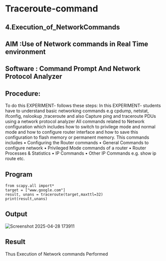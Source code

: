 # Traceroute-command
## 4.Execution_of_NetworkCommands
## AIM :Use of Network commands in Real Time environment
## Software : Command Prompt And Network Protocol Analyzer
## Procedure:
To do this EXPERIMENT- follows these steps:
In this EXPERIMENT- students have to understand basic networking commands e.g cpdump, netstat, ifconfig, nslookup ,traceroute and also Capture ping and traceroute PDUs using a network protocol analyzer
All commands related to Network configuration which includes how to switch to privilege mode
and normal mode and how to configure router interface and how to save this configuration to
flash memory or permanent memory.
This commands includes
• Configuring the Router commands
• General Commands to configure network
• Privileged Mode commands of a router
• Router Processes & Statistics
• IP Commands
• Other IP Commands e.g. show ip route etc.

## Program
```
from scapy.all import*
target = ["www.google.com"]
result, unans = traceroute(target,maxttl=32)
print(result,unans)
```
## Output
![Screenshot 2025-04-28 173911](https://github.com/user-attachments/assets/af7ef13d-450e-4790-9378-602f5d86bb6e)

## Result
Thus Execution of Network commands Performed
